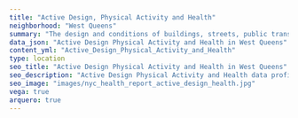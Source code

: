 ```yaml
---
title: "Active Design, Physical Activity and Health"
neighborhood: "West Queens"
summary: "The design and conditions of buildings, streets, public transportation and parks influence physical activity, use of active transportation and other healthy behavior. A neighborhood's features can also impact the safety of its residents."
data_json: "Active Design Physical Activity and Health in West Queens"
content_yml: "Active_Design_Physical_Activity_and_Health"
type: location
seo_title: "Active Design Physical Activity and Health in West Queens"
seo_description: "Active Design Physical Activity and Health data profile for the West Queens neighborhood of NYC."
seo_image: "images/nyc_health_report_active_design_health.jpg"
vega: true
arquero: true
---
```

